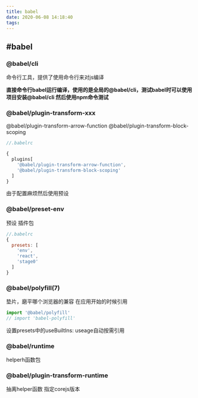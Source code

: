 ```yaml
---
title: babel
date: 2020-06-08 14:18:40
tags:
---
```

## #babel

### @babel/cli
命令行工具，提供了使用命令行来对js编译

**直接命令行babel运行编译，使用的是全局的@babel/cli，测试babel时可以使用项目安装@babel/cli
然后使用npm命令测试**

### @babel/plugin-transform-xxx
@babel/plugin-transform-arrow-function
@babel/plugin-transform-block-scoping
```js
//.babelrc

{
  plugins[
    '@babel/plugin-transform-arrow-function',
    '@babel/plugin-transform-block-scoping'
  ]
}
```
由于配置麻烦然后使用预设

### @babel/preset-env
预设 插件包
```js
//.babelrc
{
  presets: [
    'env',
    'react',
    'stage0'
  ]
}
```

### @babel/polyfill(7)
垫片，磨平哪个浏览器的兼容
在应用开始的时候引用
```js
import '@babel/polyfill'
// import 'babel-polyfill'
```
设置presets中的useBuiltIns: useage自动按需引用
### @babel/runtime
helperh函数包

### @babel/plugin-transform-runtime
抽离helper函数
指定corejs版本





[](https://segmentfault.com/a/1190000011155061)
[](https://www.jianshu.com/p/cbd48919a0cc)
[](https://segmentfault.com/a/1190000011155061)

[](https://juejin.im/post/5d94bfbf5188256db95589be)
